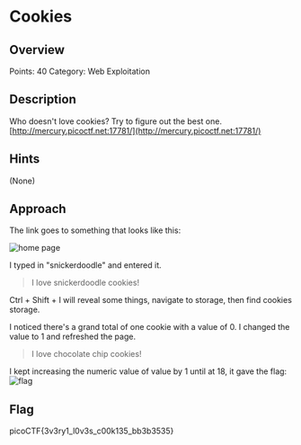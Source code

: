 # Cookies

## Overview

Points: 40
Category: Web Exploitation

## Description

Who doesn't love cookies? Try to figure out the best one. [http://mercury.picoctf.net:17781/](http://mercury.picoctf.net:17781/)

## Hints

(None)

## Approach

The link goes to something that looks like this:

![home page](https://github.com/vivian-dai/PicoCTF2021-Writeup/blob/main/Web%20Exploitation/Cookies/home.png)

I typed in "snickerdoodle" and entered it.
> I love snickerdoodle cookies!

Ctrl + Shift + I will reveal some things, navigate to storage, then find cookies storage.

I noticed there's a grand total of one cookie with a value of 0. I changed the value to 1 and refreshed the page.
> I love chocolate chip cookies!

I kept increasing the numeric value of value by 1 until at 18, it gave the flag:
![flag](https://github.com/vivian-dai/PicoCTF2021-Writeup/blob/main/Web%20Exploitation/Cookies/flag.png)

## Flag

picoCTF{3v3ry1_l0v3s_c00k135_bb3b3535}
